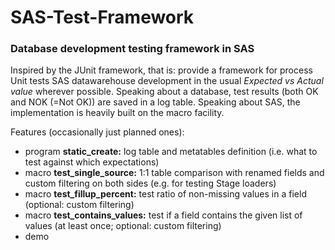 # SAS-Test-Framework
<h3>Database development testing framework in SAS</h3>
<p>Inspired by the JUnit framework, that is: provide a framework for process Unit tests SAS datawarehouse development in the usual <i>Expected vs Actual value</i> wherever possible. Speaking about a database, test results (both OK and NOK (=Not OK)) are saved in a log table. Speaking about SAS, the implementation is heavily built on the macro facility.</p>
<p>Features (occasionally just planned ones):</p>
<ul>
	<li>program <b>static_create:</b> log table and metatables definition (i.e. what to test against which expectations) </li>
	<li>macro <b>test_single_source:</b> 1:1 table comparison with renamed fields and custom filtering on both sides (e.g. for testing Stage loaders)</li>
	<li>macro <b>test_fillup_percent:</b> test ratio of non-missing values in a field (optional: custom filtering) </li>
	<li>macro <b>test_contains_values:</b> test if a field contains the given list of values (at least once; optional: custom filtering)</li>
	<li>demo</li>
</ul>

